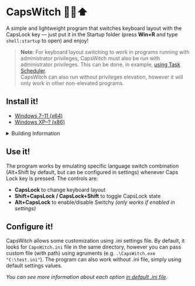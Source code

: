# CapsWitch 🧙‍♀️⬆️
A simple and lightweight program that switches keyboard layout with the CapsLock key — just put it in the Startup folder (press **Win+R** and type <code>shell:startup</code> to open) and enjoy!

> **Note**: For keyboard layout switching to work in programs running with administrator privileges, CapsWitch must also be run with administrator privileges. This can be done, in example, [using Task Scheduler](https://youtu.be/jt1Eb-NaBeg). <br>CapsWitch can also run without privileges elevation, however it will only work in other non-elevated programs.


## Install it!
+ [Windows 7–11 (x64)](https://github.com/1280px/CapsWitch/releases/)
+ [Windows XP–? (x86)](https://github.com/1280px/CapsWitch/releases/)

<details><summary>Building Information</summary>

### For modern systems
1. Use Microsoft Visual Studio 2017 or newer
2. Compile for x64 or x86

### For legacy systems
1. Use Microsoft Visual Studio 2017 or newer
2. Install ```Platform Toolset v141_xp``` (the last version that supports compilation for XP)
3. Go to Solution Explorer, right click on CapsWitch and open Properties. <br>Then, find ```PlatformToolset``` and select ```Visual Studio 2017 - Windows XP (v141_xp)```
4. In the same window, go to ```C/C++ > Code Creation```, find ```Runtime Library``` and change it to ```/MT```
5. Apply and compile for x86
</details>


## Use it!
The program works by emulating specific language switch combination (Alt+Shift by default, but can be configured in settings) whenever Caps Lock key is pressed. The controls are:

+ **CapsLock** to change keyboard layout  
+ **Shift+CapsLock / CapsLock+Shift** to toggle CapsLock state
+ **Alt+CapsLock** to enable/disable Switchy *(only works if enabled in settings)*


## Configure it!
CapsWitch allows some customization using .ini settings file. By default, it looks for ```CapsWitch.ini``` file in the same directory, however you can pass custom file (with path) using agruments (e.g. ```.\CapsWitch.exe "C:\test.ini"```). The program can also work without .ini file, simply using default settings values.

*You can see more information about each option [in default .ini file](https://github.com/1280px/CapsWitch/blob/master/CapsWitch.ini).*

